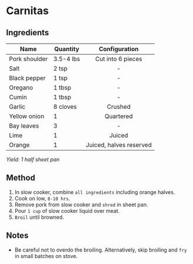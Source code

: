 # Carnitas

## Ingredients

| Name          | Quantity  |      Configuration      |
| ------------- | --------- | :---------------------: |
| Pork shoulder | 3.5-4 lbs |    Cut into 6 pieces    |
| Salt          | 2 tsp     |            -            |
| Black pepper  | 1 tsp     |            -            |
| Oregano       | 1 tbsp    |            -            |
| Cumin         | 1 tbsp    |            -            |
| Garlic        | 8 cloves  |         Crushed         |
| Yellow onion  | 1         |        Quartered        |
| Bay leaves    | 3         |            -            |
| Lime          | 1         |         Juiced          |
| Orange        | 1         | Juiced, halves reserved |

_Yield: 1 half sheet pan_

## Method

1. In slow cooker, combine `all ingredients` including orange halves.
1. Cook on low, `8-10 hrs`.
1. Remove pork from slow cooker and `shred` in sheet pan.
1. Pour `1 cup` of slow cooker liquid over meat.
1. `Broil` until browned.

## Notes

- Be careful not to overdo the broiling. Alternatively, skip broiling and `fry` in small batches on stove.
